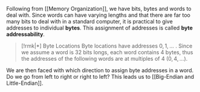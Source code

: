 Following from [[Memory Organization]], we have bits, bytes and words to deal with. Since words can have varying lengths and that there are far too many bits to deal with in a standard computer, it is practical to give addresses to individual **bytes**. This assignment of addresses is called **byte addressability**.

>[!rmk|*] Byte Locations
>Byte locations have addresses $0,1, \dots$ . Since we assume a word is $32$ bits longs, each word contains $4$ bytes, thus the addresses of the following words are at multiples of $4$ ($0,4,\dots$).

We are then faced with which direction to assign byte addresses in a word. Do we go from left to right or right to left? This leads us to [[Big-Endian and Little-Endian]]. 